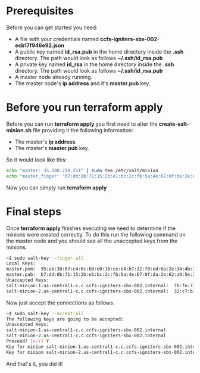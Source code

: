 # Prerequisites
Before you can get started you need:
- A file with your credentials named **ccfs-igniters-sbx-002-ecb17f946e92.json**
- A public key named **id_rsa.pub** in the home directory inside the **.ssh** directory. The path would look as follows **~/.ssh/id_rsa.pub**
- A private key named **id_rsa** in the home directory inside the **.ssh** directory. The path would look as follows **~/.ssh/id_rsa.pub**
- A master node already running.
- The master node's **ip address** and it's **master.pub** key.

# Before you run terraform apply
Before you can run **terraform apply** you first need to alter the **create-salt-minion.sh** file providing it the following information:
- The master's **ip address**.
- The master's **master.pub** key.

So it would look like this:
``` bash
echo "master: 35.188.218.251" | sudo tee /etc/salt/minion
echo "master_finger: 'b7:dd:0b:71:15:2b:e1:bc:2c:f6:5a:4e:67:0f:da:2e:62:a9:5e:2d:36:48:78:ab:d3:7c:f8:33:61:83:89:f4'" | sudo tee -a /etc/salt/minion
```

Now you can simply run **terraform apply** 

# Final steps
Once **terraform apply** finishes executing we need to determine if the minions were created correctly. To do this run the following command on the master node and you should see all the unaccepted keys from the minions.
``` bash
~$ sudo salt-key --finger-all
Local Keys:
master.pem:  95:ab:38:67:c4:6c:b8:e0:16:ce:e4:b7:12:f8:ed:6a:2e:34:4b:37:9f:28:a5:ed:3e:4f:86:ed:47:b2:91:e2
master.pub:  b7:dd:0b:71:15:2b:e1:bc:2c:f6:5a:4e:67:0f:da:2e:62:a9:5e:2d:36:48:78:ab:d3:7c:f8:33:61:83:89:f4
Unaccepted Keys:
salt-minion-1.us-central1-c.c.ccfs-igniters-sbx-002.internal:  7b:fe:73:a6:83:50:9a:7d:94:1a:c2:f4:a3:d4:23:b8:e8:88:54:9b:f9:d1:48:01:e1:03:a1:02:14:ec:b4:03
salt-minion-2.us-central1-c.c.ccfs-igniters-sbx-002.internal:  32:c7:b1:99:38:83:66:5d:e5:99:79:1c:36:e7:be:39:2f:57:49:4f:7a:33:8a:ca:a2:de:59:fe:3e:18:62:97
```


Now just accept the connections as follows.
``` bash
~$ sudo salt-key --accept-all
The following keys are going to be accepted:
Unaccepted Keys:
salt-minion-1.us-central1-c.c.ccfs-igniters-sbx-002.internal
salt-minion-2.us-central1-c.c.ccfs-igniters-sbx-002.internal
Proceed? [n/Y] Y
Key for minion salt-minion-1.us-central1-c.c.ccfs-igniters-sbx-002.internal accepted.
Key for minion salt-minion-2.us-central1-c.c.ccfs-igniters-sbx-002.internal accepted.
```

And that's it, you did it!
